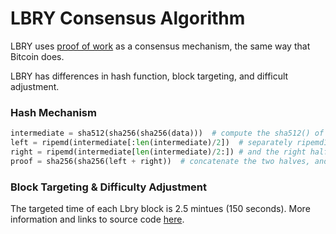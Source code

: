 # LBRY Consensus Algorithm

LBRY uses [proof of work](https://en.bitcoin.it/wiki/Proof_of_work) as a consensus mechanism, the same way that Bitcoin does.

LBRY has differences in hash function, block targeting, and difficult adjustment.

### Hash Mechanism

```python
intermediate = sha512(sha256(sha256(data)))  # compute the sha512() of the double-sha256() of the data
left = ripemd(intermediate[:len(intermediate)/2])  # separately ripemd160 the left half
right = ripemd(intermediate[len(intermediate)/2:]) # and the right half
proof = sha256(sha256(left + right))  # concatenate the two halves, and double-sha256() it again
```

### Block Targeting & Difficulty Adjustment

The targeted time of each Lbry block is 2.5 mintues (150 seconds).  More information and links to source code [here](https://spec.lbry.io/#consensus).
